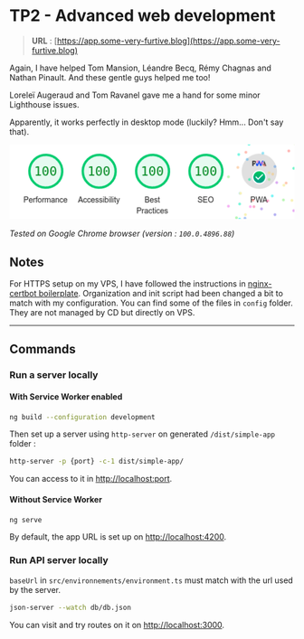 # TP2 - Advanced web development

> **URL** : [https://app.some-very-furtive.blog](https://app.some-very-furtive.blog)

Again, I have helped Tom Mansion, Léandre Becq, Rémy Chagnas and Nathan Pinault.
And these gentle guys helped me too!

Loreleï Augeraud and Tom Ravanel gave me a hand for some minor Lighthouse issues.

Apparently, it works perfectly in desktop mode (luckily? Hmm... Don't say that).

![](img/capture.png)

*Tested on Google Chrome browser (version : `100.0.4896.88`)*

## Notes

For HTTPS setup on my VPS, I have followed the instructions in [nginx-certbot boilerplate](https://github.com/wmnnd/nginx-certbot). 
Organization and init script had been changed a bit to match with my configuration. You can find some of the files in `config` folder. They are not managed by CD but directly on VPS.

---

## Commands

### Run a server locally

#### With Service Worker enabled

```bash
ng build --configuration development
```

Then set up a server using `http-server` on generated `/dist/simple-app` folder :

```bash
http-server -p {port} -c-1 dist/simple-app/
```

You can access to it in [http://localhost:port](http://localhost:port). 

#### Without Service Worker

```bash
ng serve
```

By default, the app URL is set up on [http://localhost:4200](http://localhost:4200).

### Run API server locally

`baseUrl` in  `src/environnements/environment.ts` must match with the url used by the server.

```bash
json-server --watch db/db.json
```

You can visit and try routes on it on [http://localhost:3000](http://localhost:3000).

